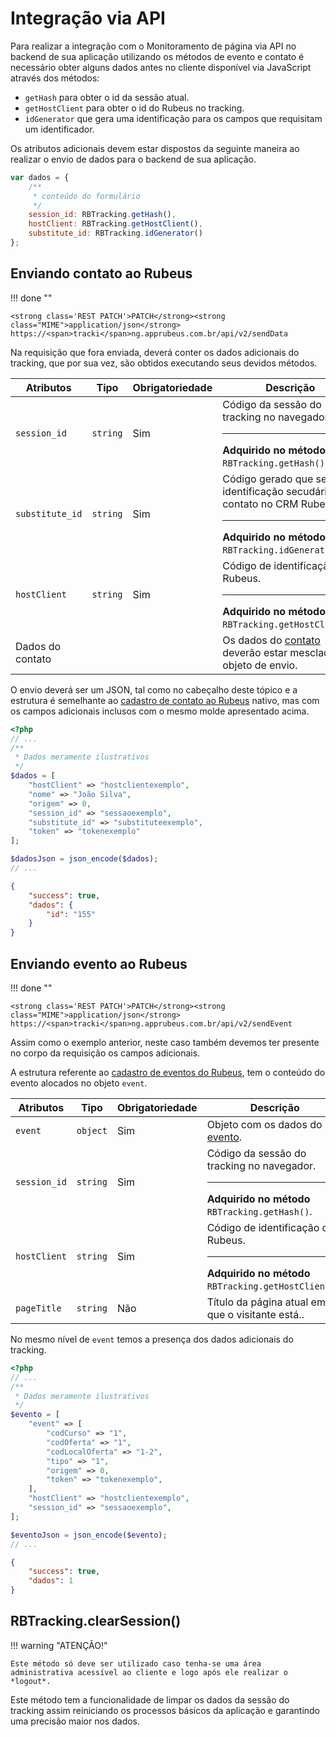 
# Integração via API

Para realizar a integração com o Monitoramento de página via API no backend de sua aplicação utilizando os métodos de evento e contato é necessário obter alguns dados antes no cliente disponível via JavaScript através dos métodos:

*  `getHash` para obter o id da sessão atual.
* `getHostClient` para obter o id do Rubeus no tracking.
* `idGenerator` que gera uma identificação para os campos que requisitam um identificador.

Os atributos adicionais devem estar dispostos da seguinte maneira ao realizar o envio de dados para o backend de sua aplicação.

``` javascript tab="JavaScript"
var dados = {
    /**
     * conteúdo do formulário
     */
    session_id: RBTracking.getHash(),
    hostClient: RBTracking.getHostClient(),
    substitute_id: RBTracking.idGenerator()
};
```

## Enviando contato ao Rubeus

!!! done ""

    <strong class='REST PATCH'>PATCH</strong><strong class="MIME">application/json</strong> https://<span>tracki</span>ng.apprubeus.com.br/api/v2/sendData

Na requisição que fora enviada, deverá conter os dados adicionais do tracking, que por sua vez, são obtidos executando seus devidos métodos.

| Atributos | Tipo | Obrigatoriedade | Descrição |
| --- | --- | --- | --- |
| `session_id` | `string` | Sim | Código da sessão do tracking no navegador.<hr>**Adquirido no método** `RBTracking.getHash()`. |
| `substitute_id` | `string` | Sim | Código gerado que serve de identificação secudária do contato no CRM Rubeus.<hr>**Adquirido no método** `RBTracking.idGenerator()`. |
| `hostClient` | `string` | Sim | Código de identificação do Rubeus.<hr>**Adquirido no método** `RBTracking.getHostClient()`. |
| Dados do contato |  |  | Os dados do [contato](/api_crm/contato/#cadastro-de-contato) deverão estar mesclados no objeto de envio. |

O envio deverá ser um JSON, tal como no cabeçalho deste tópico e a estrutura é semelhante ao [cadastro de contato ao Rubeus](https://docs.rubeus.com.br/api_crm/contato/) nativo, mas com os campos adicionais inclusos com o mesmo molde apresentado acima.

``` php tab="PHP de envio"
<?php
// ...
/**
 * Dados meramente ilustrativos
 */
$dados = [
    "hostClient" => "hostclientexemplo",
    "nome" => "João Silva",
    "origem" => 0,
    "session_id" => "sessaoexemplo",
    "substitute_id" => "substituteexemplo",
    "token" => "tokenexemplo"
];

$dadosJson = json_encode($dados);
// ...
```

``` JSON tab="JSON de resposta"
{
	"success": true,
	"dados": {
		"id": "155"
	}
}
```

## Enviando evento ao Rubeus

!!! done ""

    <strong class='REST PATCH'>PATCH</strong><strong class="MIME">application/json</strong> https://<span>tracki</span>ng.apprubeus.com.br/api/v2/sendEvent

Assim como o exemplo anterior, neste caso também devemos ter presente no corpo da requisição os campos adicionais.

A estrutura referente ao [cadastro de eventos do Rubeus](https://docs.rubeus.com.br/api_crm/evento/#cadastro-de-eventos), tem o conteúdo do evento alocados no objeto `event`.

| Atributos | Tipo | Obrigatoriedade | Descrição |
| --- | --- | --- | --- |
| `event` | `object` | Sim | Objeto com os dados do [evento](/api_crm/evento/#cadastro-de-eventos). |
| `session_id` | `string` | Sim | Código da sessão do tracking no navegador.<hr>**Adquirido no método** `RBTracking.getHash()`. |
| `hostClient` | `string` | Sim | Código de identificação do Rubeus.<hr>**Adquirido no método** `RBTracking.getHostClient()`. |
| `pageTitle` | `string` | Não | Título da página atual em que o visitante está.. |

No mesmo nível de `event` temos a presença dos dados adicionais do tracking.

``` php tab="PHP de envio"
<?php
// ...
/**
 * Dados meramente ilustrativos
 */
$evento = [
    "event" => [
        "codCurso" => "1",
        "codOferta" => "1",
        "codLocalOferta" => "1-2",
        "tipo" => "1",
        "origem" => 0,
        "token" => "tokenexemplo",
    ],
    "hostClient" => "hostclientexemplo",
    "session_id" => "sessaoexemplo",
];

$eventoJson = json_encode($evento);
// ...
```

``` JSON tab="JSON de resposta"
{
	"success": true,
	"dados": 1
}
```

## RBTracking.clearSession()

!!! warning "ATENÇÃO!"

    Este método só deve ser utilizado caso tenha-se uma área administrativa acessível ao cliente e logo após ele realizar o *logout*.

Este método tem a funcionalidade de limpar os dados da sessão do tracking assim reiniciando os processos básicos da aplicação e garantindo uma precisão maior nos dados.

